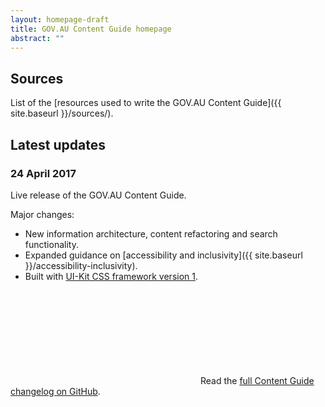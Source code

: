 ```yaml
---
layout: homepage-draft
title: GOV.AU Content Guide homepage
abstract: ""
---
```


## Sources

List of the [resources used to write the GOV.AU Content Guide]({{ site.baseurl }}/sources/).

## Latest updates

### 24 April 2017

Live release of the GOV.AU Content Guide.

Major changes:

- New information architecture, content refactoring and search functionality.
- Expanded guidance on [accessibility and inclusivity]({{ site.baseurl }}/accessibility-inclusivity).
- Built with [UI-Kit CSS framework version 1](http://guides.service.gov.au/design-guide/).

<p>
<svg class="icon-inline fa-github" role="img" title="GitHub icon" aria-labelledby="fa-github-alt-source">
<title id="fa-github-alt-source" lang="en">GitHub icon</title>
<use xlink:href="/assets/spritesheet.svg#fa-github"/>
</svg> Read the <a href="https://github.com/govau/content-guide/blob/master/CHANGELOG.md" rel="external">full Content Guide changelog on GitHub</a>.
</p>
